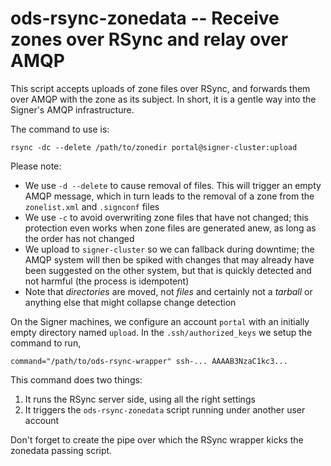 # ods-rsync-zonedata -- Receive zones over RSync and relay over AMQP

This script accepts uploads of zone files over RSync, and forwards
them over AMQP with the zone as its subject.  In short, it is a
gentle way into the Signer's AMQP infrastructure.

The command to use is:

```
rsync -dc --delete /path/to/zonedir portal@signer-cluster:upload
```

Please note:

  * We use `-d --delete` to cause removal of files.  This will trigger
    an empty AMQP message, which in turn leads to the removal of a zone
    from the `zonelist.xml` and `.signconf` files
  * We use `-c` to avoid overwriting zone files that have not changed;
    this protection even works when zone files are generated anew, as
    long as the order has not changed
  * We upload to `signer-cluster` so we can fallback during downtime;
    the AMQP system will then be spiked with changes that may already
    have been suggested on the other system, but that is quickly
    detected and not harmful (the process is idempotent)
  * Note that *directories* are moved, not *files* and certainly not
    a *tarball* or anything else that might collapse change detection

On the Signer machines, we configure an account `portal` with an
initially empty directory named `upload`.  In the `.ssh/authorized_keys`
we setup the command to run,

```
command="/path/to/ods-rsync-wrapper" ssh-... AAAAB3NzaC1kc3...
```

This command does two things:

 1. It runs the RSync server side, using all the right settings
 2. It triggers the `ods-rsync-zonedata` script running under another
    user account

Don't forget to create the pipe over which the RSync wrapper kicks the
zonedata passing script.

